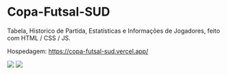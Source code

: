 # Copa-Futsal-SUD

Tabela, Historico de Partida, Estatísticas e Informações de Jogadores, feito com HTML / CSS / JS.

Hospedagem: https://copa-futsal-sud.vercel.app/

<img src="/assets/print1.bmp">


<img src="/assets/print2.bmp">
